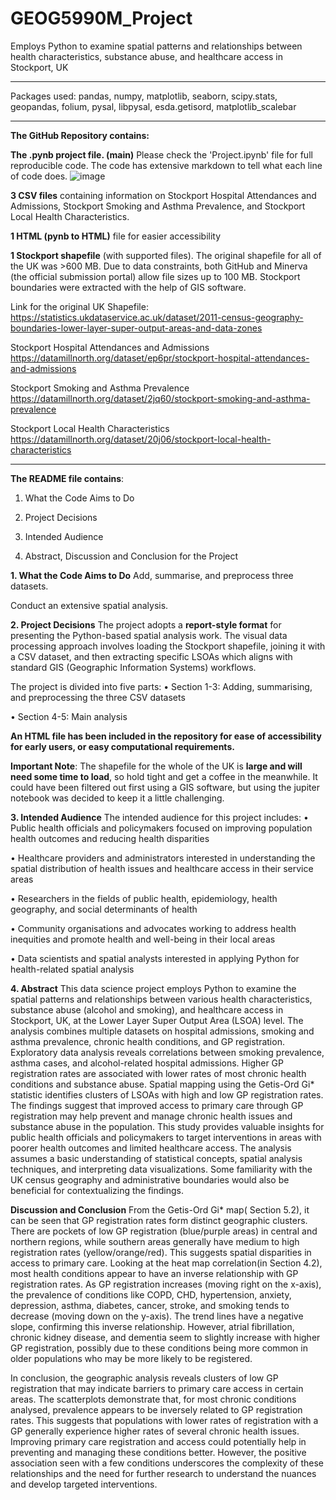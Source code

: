 # GEOG5990M_Project
Employs Python to examine spatial patterns and relationships between health characteristics, substance abuse, and healthcare access in Stockport, UK
___
Packages used: pandas, numpy, matplotlib, seaborn, scipy.stats, geopandas, folium, pysal, libpysal, esda.getisord, matplotlib_scalebar
___


**The GitHub Repository contains:**

**The .pynb project file. (main)**
Please check the 'Project.ipynb' file for full reproducible code. The code has extensive markdown to tell what each line of code does.
![image](https://github.com/user-attachments/assets/2bace557-8018-4910-bc6e-9289b49c757a)


**3 CSV files** containing information on Stockport Hospital Attendances and Admissions, Stockport Smoking and Asthma Prevalence, and Stockport Local Health Characteristics.


**1 HTML (pynb to HTML)** file for easier accessibility

**1 Stockport shapefile** (with supported files). The original shapefile for all of the UK was >600 MB. Due to data constraints, both GitHub and Minerva (the official submission portal) allow file sizes up to 100 MB. Stockport boundaries were extracted with the help of GIS software.

Link for the original UK Shapefile: https://statistics.ukdataservice.ac.uk/dataset/2011-census-geography-boundaries-lower-layer-super-output-areas-and-data-zones

Stockport Hospital Attendances and Admissions https://datamillnorth.org/dataset/ep6pr/stockport-hospital-attendances-and-admissions

Stockport Smoking and Asthma Prevalence https://datamillnorth.org/dataset/2jq60/stockport-smoking-and-asthma-prevalence

Stockport Local Health Characteristics https://datamillnorth.org/dataset/20j06/stockport-local-health-characteristics

___




**The README file contains**:
1. What the Code Aims to Do

2. Project Decisions
   
3. Intended Audience
   
4. Abstract, Discussion and Conclusion for the Project


**1. What the Code Aims to Do**
Add, summarise, and preprocess three datasets.

Conduct an extensive spatial analysis.




**2. Project Decisions**
The project adopts a **report-style format** for presenting the Python-based spatial analysis work. The visual data processing approach involves loading the Stockport shapefile, joining it with a CSV dataset, and then extracting specific LSOAs which aligns with standard GIS (Geographic Information Systems) workflows.



The project is divided into five parts:
•	Section 1-3: Adding, summarising, and preprocessing the three CSV datasets

•	Section 4-5: Main analysis



**An HTML file has been included in the repository for ease of accessibility for early users, or easy computational requirements.**




**Important Note**:
The shapefile for the whole of the UK is **large and will need some time to load**, so hold tight and get a coffee in the meanwhile. It could have been filtered out first using a GIS software, but using the jupiter notebook was decided to keep it a little challenging.




**3. Intended Audience**
The intended audience for this project includes:
•	Public health officials and policymakers focused on improving population health outcomes and reducing health disparities

•	Healthcare providers and administrators interested in understanding the spatial distribution of health issues and healthcare access in their service areas

•	Researchers in the fields of public health, epidemiology, health geography, and social determinants of health

•	Community organisations and advocates working to address health inequities and promote health and well-being in their local areas

•	Data scientists and spatial analysts interested in applying Python for health-related spatial analysis




**4. Abstract**
This data science project employs Python to examine the spatial patterns and relationships between various health characteristics, substance abuse (alcohol and smoking), and healthcare access in Stockport, UK, at the Lower Layer Super Output Area (LSOA) level. The analysis combines multiple datasets on hospital admissions, smoking and asthma prevalence, chronic health conditions, and GP registration. Exploratory data analysis reveals correlations between smoking prevalence, asthma cases, and alcohol-related hospital admissions. Higher GP registration rates are associated with lower rates of most chronic health conditions and substance abuse. Spatial mapping using the Getis-Ord Gi* statistic identifies clusters of LSOAs with high and low GP registration rates. The findings suggest that improved access to primary care through GP registration may help prevent and manage chronic health issues and substance abuse in the population. This study provides valuable insights for public health officials and policymakers to target interventions in areas with poorer health outcomes and limited healthcare access.
The analysis assumes a basic understanding of statistical concepts, spatial analysis techniques, and interpreting data visualizations. Some familiarity with the UK census geography and administrative boundaries would also be beneficial for contextualizing the findings.




**Discussion and Conclusion**
From the Getis-Ord Gi* map(	Section 5.2), it can be seen that GP registration rates form distinct geographic clusters. There are pockets of low GP registration (blue/purple areas) in central and northern regions, while southern areas generally have medium to high registration rates (yellow/orange/red). This suggests spatial disparities in access to primary care.
Looking at the heat map correlation(in Section 4.2), most health conditions appear to have an inverse relationship with GP registration rates. As GP registration increases (moving right on the x-axis), the prevalence of conditions like COPD, CHD, hypertension, anxiety, depression, asthma, diabetes, cancer, stroke, and smoking tends to decrease (moving down on the y-axis). The trend lines have a negative slope, confirming this inverse relationship.
However, atrial fibrillation, chronic kidney disease, and dementia seem to slightly increase with higher GP registration, possibly due to these conditions being more common in older populations who may be more likely to be registered.

In conclusion, the geographic analysis reveals clusters of low GP registration that may indicate barriers to primary care access in certain areas. The scatterplots demonstrate that, for most chronic conditions analysed, prevalence appears to be inversely related to GP registration rates. This suggests that populations with lower rates of registration with a GP generally experience higher rates of several chronic health issues. Improving primary care registration and access could potentially help in preventing and managing these conditions better. However, the positive association seen with a few conditions underscores the complexity of these relationships and the need for further research to understand the nuances and develop targeted interventions.
